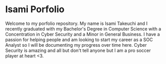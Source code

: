 # Isami Porfolio

Welcome to my porfolio repository. My name is Isami Takeuchi and I recently graduated with my Bachelor's Degree in Computer Science with a Concentration in Cyber Security and a Minor in General Business.
I have a passion for helping people and am looking to start my career as a SOC Analyst so I will be documenting my progress over time here.
Cyber Security is amazing and all but don't tell anyone but I am a pro soccer player at heart <3.

